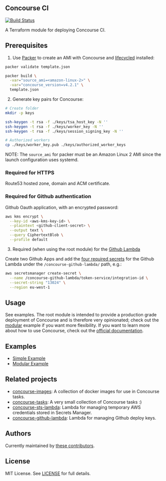 ## Concourse CI

[![Build Status](https://travis-ci.com/telia-oss/terraform-aws-concourse.svg?branch=master)](https://travis-ci.com/telia-oss/terraform-aws-concourse)

A Terraform module for deploying Concourse CI.

## Prerequisites

1. Use [Packer](https://www.packer.io/) to create an AMI with Concourse and [lifecycled](https://github.com/buildkite/lifecycled) installed:

```bash
packer validate template.json

packer build \
  -var="source_ami=<amazon-linux-2>" \
  -var="concourse_version=v4.2.1" \
  template.json
```

2. Generate key pairs for Concourse:

```bash
# Create folder
mkdir -p keys

ssh-keygen -t rsa -f ./keys/tsa_host_key -N ''
ssh-keygen -t rsa -f ./keys/worker_key -N ''
ssh-keygen -t rsa -f ./keys/session_signing_key -N ''

# Authorized workers
cp ./keys/worker_key.pub ./keys/authorized_worker_keys
```

NOTE: The `source_ami` for packer must be an Amazon Linux 2 AMI since the launch configuration uses systemd.

### Required for HTTPS

Route53 hosted zone, domain and ACM certificate.

### Required for Github authentication

Github Oauth application, with an encrypted password:

```bash
aws kms encrypt \
  --key-id <aws-kms-key-id> \
  --plaintext <github-client-secret> \
  --output text \
  --query CiphertextBlob \
  --profile default
```


3. Required (when using the root module) for the [Github Lambda](https://github.com/telia-oss/concourse-github-lambda)

Create two Github Apps and add the [four required secrets](https://github.com/telia-oss/concourse-github-lambda#secrets) for the Github Lambda under the `/concourse-github-lambda/` path, e.g.:

```bash
aws secretsmanager create-secret \
  --name /concourse-github-lambda/token-service/integration-id \
  --secret-string "13024" \
  --region eu-west-1
```

## Usage

See examples. The root module is intended to provide a production grade deployment of Concourse and is therefore very opinionated; check out the [modular](examples/modular) example if you want
more flexibility. If you want to learn more about how to use Concourse, check out the [official documentation](https://concourse-ci.org).

## Examples

* [Simple Example](examples/default/example.tf)
* [Modular Example](examples/modular/example.tf)

## Related projects

- [concourse-images](https://github.com/telia-oss/concourse-images): A collection of docker images for use in Concourse tasks.
- [concourse-tasks](https://github.com/telia-oss/concourse-tasks): A very small collection of Concourse tasks :)
- [concourse-sts-lambda](https://github.com/telia-oss/concourse-sts-lambda): Lambda for managing temporary AWS credentials stored in Secrets Manager.
- [concourse-github-lambda](https://github.com/telia-oss/concourse-github-lambda): Lambda for managing Github deploy keys.

## Authors

Currently maintained by [these contributors](../../graphs/contributors).

## License

MIT License. See [LICENSE](LICENSE) for full details.
